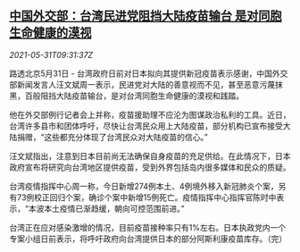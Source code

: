 <!--1622455262000-->
[中国外交部：台湾民进党阻挡大陆疫苗输台 是对同胞生命健康的漠视](https://cn.reuters.com/article/china-mofa-tw-vaccine-0531-idCNKCS2DC0QZ)
------

<div><i>2021-05-31T09:31:37Z</i></div><p>路透北京5月31日 - 台湾政府日前对日本拟向其提供新冠疫苗表示感谢，中国外交部新闻发言人汪文斌周一表示，民进党对大陆的善意视而不见，甚至恶意污蔑抹黑，百般阻挡大陆疫苗输台，是对台湾同胞生命健康的漠视和践踏。</p><p>他在外交部例行记者会上并称，疫苗援助理不应沦为图谋政治私利的工具。近日，台湾许多县市和团体呼吁，尽快让台湾民众用上大陆疫苗，部分机构已宣布接受大陆捐赠，“这些都充分体现了台湾民众对大陆疫苗的信心。”</p><p>汪文斌指出，注意到日本目前尚无法确保自身疫苗的充足供给。在此情况下，日本政府宣布将研究向台湾地区提供疫苗，受到外界包括岛内很多媒体和民众的质疑。</p><p>台湾疫情指挥中心周一称，今日新增274例本土、4例境外移入新冠肺炎个案，另有73例校正回归个案，确诊个案中新增15例死亡。疫情指挥中心指挥官陈时中表示，“本波本土疫情已渐趋缓，朝向可控范围前进。”</p><p>台湾正在应对感染激增的情况，目前疫苗接种率只有1%左右。日本执政党内一个专案小组日前表示，将呼吁政府向台湾提供日本的部分阿斯利康疫苗库存。（完）</p>
